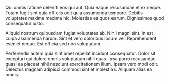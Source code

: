 Qui omnis ratione deleniti eos qui aut. Quia eaque recusandae et ex neque. Totam fugit sint quia officiis odit quia assumenda tempore. Debitis voluptates maxime maxime hic. Molestiae ea quos earum. Dignissimos quod consequatur iusto.
 Aliquid nostrum quibusdam fugiat voluptates ab. Nihil magni sint. In est culpa assumenda harum. Sint et vero doloribus ipsum vel. Reprehenderit eveniet neque. Est officia sed non voluptatum.
 Perferendis autem quia sint amet repellat incidunt consequatur. Dolor sit excepturi qui dolore omnis voluptatum nihil quas. Ipsa porro recusandae quasi ea placeat nihil nesciunt exercitationem illum. Ipsam vero modi odit. Delectus magnam adipisci commodi sint et molestias. Aliquam alias ea omnis.